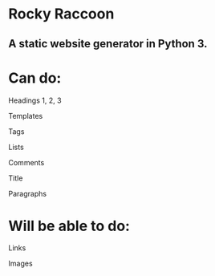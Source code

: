 # Rocky Raccoon
## A static website generator in Python 3.

# Can do:

Headings 1, 2, 3

Templates

Tags

Lists

Comments

Title

Paragraphs

# Will be able to do:

Links

Images

